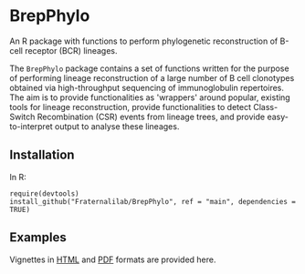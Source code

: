 # BrepPhylo

An R package with functions to perform phylogenetic reconstruction of B-cell receptor (BCR) lineages.

The `BrepPhylo` package contains a set of functions written for the purpose of performing lineage reconstruction of a large number of B cell clonotypes obtained via high-throughput sequencing of immunoglobulin repertoires. The aim is to provide functionalities as 'wrappers' around popular, existing tools for lineage reconstruction, provide functionalities to detect Class-Switch Recombination (CSR) events from lineage trees, and provide easy-to-interpret output to analyse these lineages.  

## Installation

In R:

```
require(devtools)
install_github("Fraternalilab/BrepPhylo", ref = "main", dependencies = TRUE)
```

## Examples

Vignettes in [HTML](https://github/Fraternalilab/Bre) and [PDF](https://github.com/Fraternalilab/BrepPhylo/blob/main/vignettes/phylogenetic.pdf) formats are provided here.
